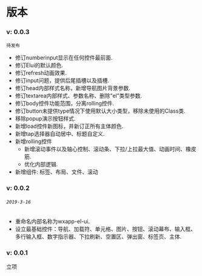 # 版本

### v: 0.0.3

`待发布`

* 修订numberinput显示在任何控件最前面.
* 修订Elui的默认颜色.
* 修订refresh动画效果.
* 修订input问题，提供后尾插槽以及插槽.
* 修订head内部样式名称，新增导航图片背景参数.
* 修订textarea内部样式、参数名称、删除“el”类型参数.
* 修订body控件功能范围，分离rolling控件.
* 修订button未提供type情况下使用默认大小类型，移除未使用的Class类.
* 移除popup演示按钮样式.
* 新增load控件新图标，并新订正所有主体颜色.
* 新增tap选择器自动居中、标题自定义.
* 新增rolling控件
  * 新增滚动事件以及轴心控制、滚动条、下拉/上拉最大值、动画时间、橡皮筋.
  * 优化内部逻辑.
* 新增组件: 标签、布局、文件、滚动

### **v: 0.0.2**

###### `2019-3-16`

* 重命名内部名称为wxapp-el-ui.
* 设立最基础控件：导航、加载符、单元格、图片、按钮、滚动幕布、输入框、多行输入框、数字指示器、下拉刷新、空置区、弹出窗、标签页、主体.

### **v: 0.0.1**

立项

